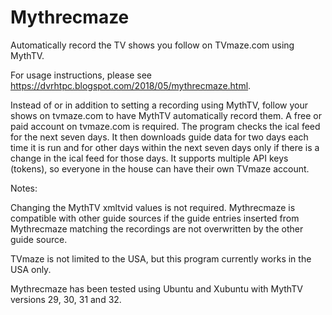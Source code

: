 # Mythrecmaze 

Automatically record the TV shows you follow on TVmaze.com using MythTV.

For usage instructions, please see https://dvrhtpc.blogspot.com/2018/05/mythrecmaze.html.

Instead of or in addition to setting a recording using MythTV, follow your shows on tvmaze.com to have MythTV automatically record them.  A free or paid account on tvmaze.com is required.  The program checks the ical feed for the next seven days.  It then downloads guide data for two days each time it is run and for other days within the next seven days only if there is a change in the ical feed for those days.  It supports multiple API keys (tokens), so everyone in the house can have their own TVmaze account.

Notes:

Changing the MythTV xmltvid values is not required.  Mythrecmaze is compatible with other guide sources if the guide entries inserted from Mythrecmaze matching the recordings are not overwritten by the other guide source.

TVmaze is not limited to the USA, but this program currently works in the USA only.

Mythrecmaze has been tested using Ubuntu and Xubuntu with MythTV versions 29, 30, 31 and 32.
